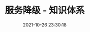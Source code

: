 ---
pageComponent: 
  name: Catalogue
  data: 
    path: 32.微服务/03.服务降级
    imgUrl: /img/catalogue/default.png
    description: 服务降级 - 目录页
title: 服务降级 - 知识体系
date: 2021-10-26 23:30:18
permalink: /service-degradation
sidebar: false
article: false
comment: false
editLink: false
---